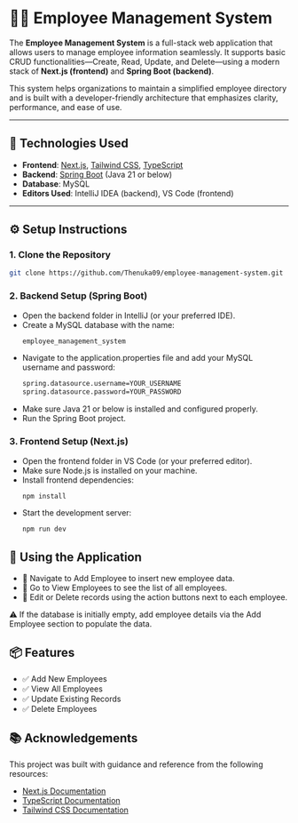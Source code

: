 # 🧑‍💼 Employee Management System

The **Employee Management System** is a full-stack web application that allows users to manage employee information seamlessly. It supports basic CRUD functionalities—Create, Read, Update, and Delete—using a modern stack of **Next.js (frontend)** and **Spring Boot (backend)**. 

This system helps organizations to maintain a simplified employee directory and is built with a developer-friendly architecture that emphasizes clarity, performance, and ease of use.

---

## 🚀 Technologies Used

- **Frontend**: [Next.js](https://nextjs.org/), [Tailwind CSS](https://tailwindcss.com/), [TypeScript](https://www.typescriptlang.org/)
- **Backend**: [Spring Boot](https://spring.io/projects/spring-boot) (Java 21 or below)
- **Database**: MySQL
- **Editors Used**: IntelliJ IDEA (backend), VS Code (frontend)

---

## ⚙️ Setup Instructions

### 1. Clone the Repository
```bash
git clone https://github.com/Thenuka09/employee-management-system.git
```

### 2. Backend Setup (Spring Boot)

- Open the backend folder in IntelliJ (or your preferred IDE).
- Create a MySQL database with the name:
  ```bash
  employee_management_system
  ```
- Navigate to the application.properties file and add your MySQL username and password:
  ```bash
  spring.datasource.username=YOUR_USERNAME
  spring.datasource.password=YOUR_PASSWORD
  ```
- Make sure Java 21 or below is installed and configured properly.
- Run the Spring Boot project.

### 3. Frontend Setup (Next.js)

- Open the frontend folder in VS Code (or your preferred editor).
- Make sure Node.js is installed on your machine.
- Install frontend dependencies:
  ```bash
  npm install
  ```
- Start the development server:
  ```bash
  npm run dev
  ```
## 🧪 Using the Application

- 🔹 Navigate to Add Employee to insert new employee data.
- 🔹 Go to View Employees to see the list of all employees.
- 🔹 Edit or Delete records using the action buttons next to each employee.

⚠️ If the database is initially empty, add employee details via the Add Employee section to populate the data.

## 📦 Features

- ✅ Add New Employees
- ✅ View All Employees
- ✅ Update Existing Records
- ✅ Delete Employees

## 📚 Acknowledgements

This project was built with guidance and reference from the following resources:

- [Next.js Documentation](https://nextjs.org/docs)
- [TypeScript Documentation](https://www.typescriptlang.org/docs/)
- [Tailwind CSS Documentation](https://tailwindcss.com/docs/installation/using-vite)









